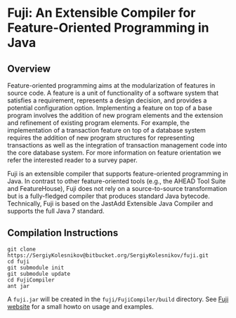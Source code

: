 # Fuji: An Extensible Compiler for Feature-Oriented Programming in Java


## Overview

Feature-oriented programming aims at the modularization of features in source code. A feature is a unit of functionality of a software system that satisfies a requirement, represents a design decision, and provides a potential configuration option. Implementing a feature on top of a base program involves the addition of new program elements and the extension and refinement of existing program elements. For example, the implementation of a transaction feature on top of a database system requires the addition of new program structures for representing transactions as well as the integration of transaction management code into the core database system. For more information on feature orientation we refer the interested reader to a survey paper.

Fuji is an extensible compiler that supports feature-oriented programming in Java. In contrast to other feature-oriented tools (e.g., the AHEAD Tool Suite and FeatureHouse), Fuji does not rely on a source-to-source transformation but is a fully-fledged compiler that produces standard Java bytecode. Technically, Fuji is based on the JastAdd Extensible Java Compiler and supports the full Java 7 standard. 

## Compilation Instructions

```
git clone https://SergiyKolesnikov@bitbucket.org/SergiyKolesnikov/fuji.git
cd fuji
git submodule init
git submodule update
cd FujiCompiler
ant jar
```

A `fuji.jar` will be created in the `fuji/FujiCompiler/build` directory.  See [Fuji website](http://fosd.de/fuji) for a small howto on usage and examples.
